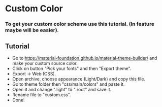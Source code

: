 # Custom Color
### To get your custom color scheme use this tutorial. (In feature maybe will be easier).

## Tutorial
* Go to https://material-foundation.github.io/material-theme-builder/ and make your custom source color.
* Click on button "Pick your fonts" and then "Export theme".
* Export -> Web (CSS).
* Open archive, choose appearance (Light/Dark) and copy this file.
* Go to theme folder then "css/main/colors" and paste it.
* Open it and change ".light" to ":root" and save it.
* Rename file to "custom.css".
* Done!